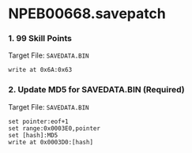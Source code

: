 # NPEB00668.savepatch

### 1. 99 Skill Points

Target File: `SAVEDATA.BIN`

```
write at 0x6A:0x63
```

### 2. Update MD5 for SAVEDATA.BIN (Required)

Target File: `SAVEDATA.BIN`

```
set pointer:eof+1
set range:0x0003E0,pointer
set [hash]:MD5
write at 0x0003D0:[hash]
```

